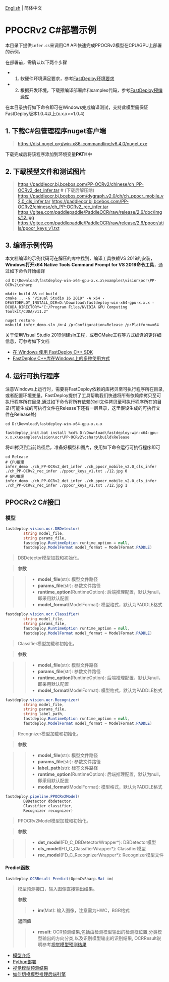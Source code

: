 [English](README.md) | 简体中文
# PPOCRv2 C#部署示例

本目录下提供`infer.cs`来调用C# API快速完成PPOCRv2模型在CPU/GPU上部署的示例。

在部署前，需确认以下两个步骤

- 1. 软硬件环境满足要求，参考[FastDeploy环境要求](../../../../../docs/cn/build_and_install/download_prebuilt_libraries.md)  
- 2. 根据开发环境，下载预编译部署库和samples代码，参考[FastDeploy预编译库](../../../../../docs/cn/build_and_install/download_prebuilt_libraries.md)

在本目录执行如下命令即可在Windows完成编译测试，支持此模型需保证FastDeploy版本1.0.4以上(x.x.x>=1.0.4)

## 1. 下载C#包管理程序nuget客户端
> https://dist.nuget.org/win-x86-commandline/v6.4.0/nuget.exe

下载完成后将该程序添加到环境变量**PATH**中

## 2. 下载模型文件和测试图片
> https://paddleocr.bj.bcebos.com/PP-OCRv2/chinese/ch_PP-OCRv2_det_infer.tar # (下载后解压缩)
> https://paddleocr.bj.bcebos.com/dygraph_v2.0/ch/ch_ppocr_mobile_v2.0_cls_infer.tar
> https://paddleocr.bj.bcebos.com/PP-OCRv2/chinese/ch_PP-OCRv2_rec_infer.tar
> https://gitee.com/paddlepaddle/PaddleOCR/raw/release/2.6/doc/imgs/12.jpg
> https://gitee.com/paddlepaddle/PaddleOCR/raw/release/2.6/ppocr/utils/ppocr_keys_v1.txt

## 3. 编译示例代码

本文档编译的示例代码可在解压的库中找到，编译工具依赖VS 2019的安装，**Windows打开x64 Native Tools Command Prompt for VS 2019命令工具**，通过如下命令开始编译

```shell
cd D:\Download\fastdeploy-win-x64-gpu-x.x.x\examples\vision\ocr\PP-OCRv2\csharp

mkdir build && cd build
cmake .. -G "Visual Studio 16 2019" -A x64 -DFASTDEPLOY_INSTALL_DIR=D:\Download\fastdeploy-win-x64-gpu-x.x.x -DCUDA_DIRECTORY="C:/Program Files/NVIDIA GPU Computing Toolkit/CUDA/v11.2"

nuget restore
msbuild infer_demo.sln /m:4 /p:Configuration=Release /p:Platform=x64
```

关于使用Visual Studio 2019创建sln工程，或者CMake工程等方式编译的更详细信息，可参考如下文档
- [在 Windows 使用 FastDeploy C++ SDK](../../../../../docs/cn/faq/use_sdk_on_windows.md)
- [FastDeploy C++库在Windows上的多种使用方式](../../../../../docs/cn/faq/use_sdk_on_windows_build.md)

## 4. 运行可执行程序

注意Windows上运行时，需要将FastDeploy依赖的库拷贝至可执行程序所在目录, 或者配置环境变量。FastDeploy提供了工具帮助我们快速将所有依赖库拷贝至可执行程序所在目录,通过如下命令将所有依赖的dll文件拷贝至可执行程序所在的目录(可能生成的可执行文件在Release下还有一层目录，这里假设生成的可执行文件在Release处)
```shell
cd D:\Download\fastdeploy-win-x64-gpu-x.x.x

fastdeploy_init.bat install %cd% D:\Download\fastdeploy-win-x64-gpu-x.x.x\examples\vision\ocr\PP-OCRv2\csharp\build\Release
```

将dll拷贝到当前路径后，准备好模型和图片，使用如下命令运行可执行程序即可
```shell
cd Release
# CPU推理
infer_demo ./ch_PP-OCRv2_det_infer ./ch_ppocr_mobile_v2.0_cls_infer ./ch_PP-OCRv2_rec_infer ./ppocr_keys_v1.txt ./12.jpg 0
# GPU推理
infer_demo ./ch_PP-OCRv2_det_infer ./ch_ppocr_mobile_v2.0_cls_infer ./ch_PP-OCRv2_rec_infer ./ppocr_keys_v1.txt ./12.jpg 1
```

## PPOCRv2 C#接口

### 模型

```c#
fastdeploy.vision.ocr.DBDetector(
        string model_file,
        string params_file,
        fastdeploy.RuntimeOption runtime_option = null,
        fastdeploy.ModelFormat model_format = ModelFormat.PADDLE)
```

> DBDetector模型加载和初始化。

> **参数**

>> * **model_file**(str): 模型文件路径
>> * **params_file**(str): 参数文件路径
>> * **runtime_option**(RuntimeOption): 后端推理配置，默认为null，即采用默认配置
>> * **model_format**(ModelFormat): 模型格式，默认为PADDLE格式

```c#
fastdeploy.vision.ocr.Classifier(
        string model_file,
        string params_file,
        fastdeploy.RuntimeOption runtime_option = null,
        fastdeploy.ModelFormat model_format = ModelFormat.PADDLE)
```

> Classifier模型加载和初始化。

> **参数**

>> * **model_file**(str): 模型文件路径
>> * **params_file**(str): 参数文件路径
>> * **runtime_option**(RuntimeOption): 后端推理配置，默认为null，即采用默认配置
>> * **model_format**(ModelFormat): 模型格式，默认为PADDLE格式

```c#
fastdeploy.vision.ocr.Recognizer(
        string model_file,
        string params_file,
        string label_path,
        fastdeploy.RuntimeOption runtime_option = null,
        fastdeploy.ModelFormat model_format = ModelFormat.PADDLE)
```

> Recognizer模型加载和初始化。

> **参数**

>> * **model_file**(str): 模型文件路径
>> * **params_file**(str): 参数文件路径
>> * **label_path**(str): 标签文件路径
>> * **runtime_option**(RuntimeOption): 后端推理配置，默认为null，即采用默认配置
>> * **model_format**(ModelFormat): 模型格式，默认为PADDLE格式

```c#
fastdeploy.pipeline.PPOCRv2Model(
        DBDetector dbdetector,
        Classifier classifier,
        Recognizer recognizer)
```

> PPOCRv2Model模型加载和初始化。

> **参数**

>> * **det_model**(FD_C_DBDetectorWrapper*): DBDetector模型
>> * **cls_model**(FD_C_ClassifierWrapper*): Classifier模型
>> * **rec_model**(FD_C_RecognizerWrapper*): Recognizer模型文件

#### Predict函数

```c#
fastdeploy.OCRResult Predict(OpenCvSharp.Mat im)
```

> 模型预测接口，输入图像直接输出结果。
>
> **参数**
>
>> * **im**(Mat): 输入图像，注意需为HWC，BGR格式
>>
> **返回值**
>
>> * **result**: OCR预测结果,包括由检测模型输出的检测框位置,分类模型输出的方向分类,以及识别模型输出的识别结果, OCRResult说明参考[视觉模型预测结果](../../../../../docs/api/vision_results/)


- [模型介绍](../../)
- [Python部署](../python)
- [视觉模型预测结果](../../../../../docs/api/vision_results/)
- [如何切换模型推理后端引擎](../../../../../docs/cn/faq/how_to_change_backend.md)
